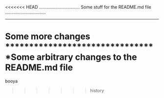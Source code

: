 <<<<<<< HEAD
.................................
Some stuff for the README.md file
.................................
********************************
 Some more changes
********************************Some arbitrary changes to the README.md file
=======
booya
>>>>>>> history
